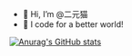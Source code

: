 - 👋 Hi, I’m @二元猫
- 🌟 I code for a better world!


[![Anurag's GitHub stats](https://github-readme-stats.vercel.app/api?username=anccy&show_icons=true&theme=buefy&hide=contribs)](https://github.com/anuraghazra/github-readme-stats)



<!---
anccy/anccy is a ✨ special ✨ repository because its `README.md` (this file) appears on your GitHub profile.
You can click the Preview link to take a look at your changes.
--->
